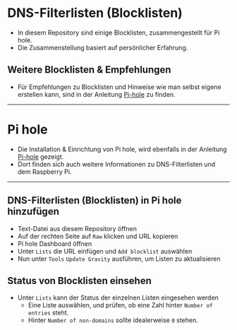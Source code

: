 # DNS-Filterlisten (Blocklisten)

- In diesem Repository sind einige Blocklisten, zusammengestellt für Pi hole.
- Die Zusammenstellung basiert auf persönlicher Erfahrung.


## Weitere Blocklisten & Empfehlungen
- Für Empfehlungen zu Blocklisten und Hinweise wie man selbst eigene erstellen kann, sind in der Anleitung [Pi-hole](https://github.com/replay45/Linux-RaspberryPI-NextCloud/tree/main/raspberry-pi) zu finden.


--------------------------------------------------------------------------


# Pi hole
- Die Installation & Einrichtung von Pi hole, wird ebenfalls in der Anleitung [Pi-hole](https://github.com/replay45/Linux-RaspberryPI-NextCloud/tree/main/raspberry-pi) gezeigt.
- Dort finden sich auch weitere Informationen zu DNS-Filterlisten und dem Raspberry Pi.


--------------------------------------------------------------------------


## DNS-Filterlisten (Blocklisten) in Pi hole hinzufügen
- Text-Datei aus diesem Repository öffnen
- Auf der rechten Seite auf `Raw` klicken und URL kopieren
- Pi hole Dashboard öffnen
- Unter `Lists` die URL einfügen und `Add blocklist` auswählen
- Nun unter `Tools` `Update Gravity` ausführen, um Listen zu aktualisieren

## Status von Blocklisten einsehen
- Unter `Lists` kann der Status der einzelnen Listen eingesehen werden
  - Eine Liste auswählen, und prüfen, ob eine Zahl hinter `Number of entries` steht.
  - Hinter `Number of non-domains` sollte idealerweise `0` stehen.
